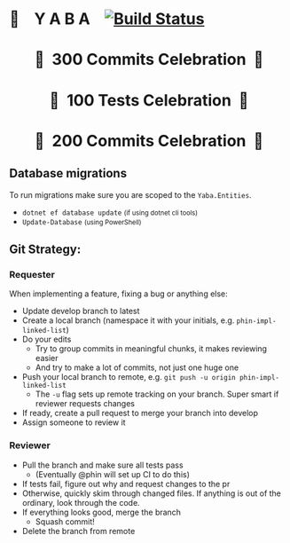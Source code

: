# 💸 &nbsp;&nbsp; Y A B A &nbsp;&nbsp; [![Build Status](https://travis-ci.com/praffn/YABA.svg?token=ygVuHxbjsy4ghqmgtPST&branch=develop)](https://travis-ci.com/praffn/YABA)

<center><h1>🎉&nbsp;&nbsp;300 Commits Celebration&nbsp;&nbsp;🎈</h1></center>

<center><h1>🎉&nbsp;&nbsp;100 Tests Celebration&nbsp;&nbsp;🎈</h1></center>

<center><h1>🎉&nbsp;&nbsp;200 Commits Celebration&nbsp;&nbsp;🎈</h1></center>

## Database migrations
To run migrations make sure you are scoped to the `Yaba.Entities`.

* `dotnet ef database update` <small>(if using dotnet cli tools)</small>
* `Update-Database` <small>(using PowerShell)</small>

## Git Strategy:


### Requester
When implementing a feature, fixing a bug or anything else:

* Update develop branch to latest
* Create a local branch (namespace it with your initials, e.g. `phin-impl-linked-list`)
* Do your edits
  * Try to group commits in meaningful chunks, it makes reviewing easier
  * And try to make a lot of commits, not just one huge one
* Push your local branch to remote, e.g. `git push -u origin phin-impl-linked-list`
  * The `-u` flag sets up remote tracking on your branch. Super smart if reviewer requests changes
* If ready, create a pull request to merge your branch into develop
* Assign someone to review it

### Reviewer
* Pull the branch and make sure all tests pass
  * (Eventually @phin will set up CI to do this)
* If tests fail, figure out why and request changes to the pr
* Otherwise, quickly skim through changed files. If anything is out of the ordinary, look through the code.
* If everything looks good, merge the branch
  * Squash commit!
* Delete the branch from remote
